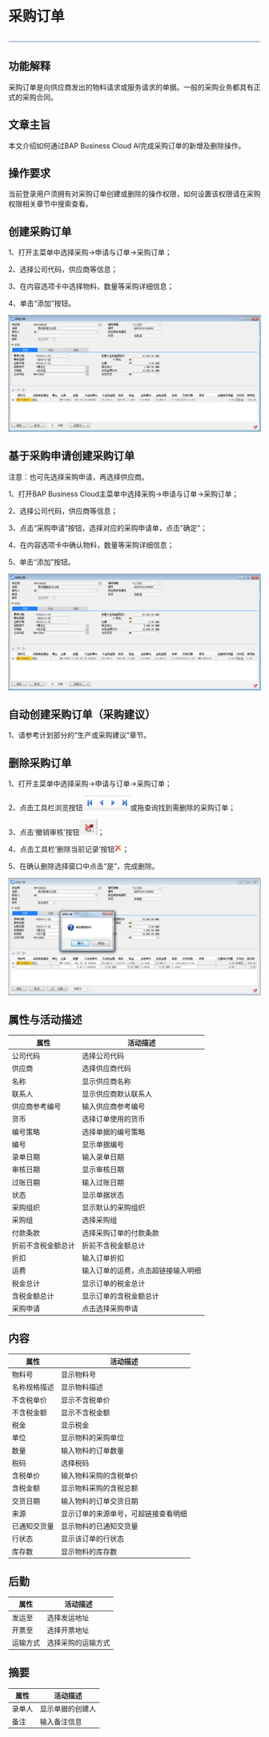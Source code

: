 # 采购订单 

![img](图片/横线.png)

## 功能解释 

采购订单是向供应商发出的物料请求或服务请求的单据。一般的采购业务都具有正式的采购合同。

## 文章主旨 

本文介绍如何通过BAP Business Cloud AI完成采购订单的新增及删除操作。

## 操作要求 

当前登录用户须拥有对采购订单创建或删除的操作权限，如何设置该权限请在采购权限相关章节中搜索查看。

## 创建采购订单

1、打开主菜单中选择采购->申请与订单->采购订单；

2、选择公司代码，供应商等信息；

3、在内容选项卡中选择物料，数量等采购详细信息；

4、单击“添加”按钮。

![image-20191128151652870](图片/采购订单1.png)

## 基于采购申请创建采购订单

注意：也可先选择采购申请，再选择供应商。  

1、打开BAP Business Cloud主菜单中选择采购->申请与订单->采购订单；

2、选择公司代码，供应商等信息；

3、点击“采购申请”按钮，选择对应的采购申请单，点击“确定”；

4、在内容选项卡中确认物料，数量等采购详细信息；

5、单击“添加”按钮。

![image-20191128151542653](图片/采购订单2.png)

## 自动创建采购订单（采购建议）

1、请参考计划部分的“生产或采购建议”章节。

## 删除采购订单

1、打开主菜单中选择采购->申请与订单->采购订单；

2、点击工具栏浏览按钮![img](图片/查找按钮.png)或拖查询找到需删除的采购订单；

3、点击‘撤销审核’按钮![img](图片/撤销审核.png)；

4、点击工具栏‘删除当前记录’按钮![img](图片/删除.png)；

5、在确认删除选择窗口中点击“是”，完成删除。

![image-20191128151821607](图片/采购订单3.png)

## 属性与活动描述 

| 属性               | 活动描述                           |
| ------------------ | ---------------------------------- |
| 公司代码           | 选择公司代码                       |
| 供应商             | 选择供应商代码                     |
| 名称               | 显示供应商名称                     |
| 联系人             | 显示供应商默认联系人               |
| 供应商参考编号     | 输入供应商参考编号                 |
| 货币               | 选择订单使用的货币                 |
| 编号策略           | 选择单据的编号策略                 |
| 编号               | 显示单据编号                       |
| 录单日期           | 输入录单日期                       |
| 审核日期           | 显示审核日期                       |
| 过账日期           | 输入过账日期                       |
| 状态               | 显示单据状态                       |
| 采购组织           | 显示默认的采购组织                 |
| 采购组             | 选择采购组                         |
| 付款条款           | 选择采购订单的付款条款             |
| 折前不含税金额总计 | 折前不含税金额总计                 |
| 折扣               | 输入订单折扣                       |
| 运费               | 输入订单的运费，点击超链接输入明细 |
| 税金总计           | 显示订单的税金总计                 |
| 含税金额总计       | 显示订单的含税金额总计             |
| 采购申请           | 点击选择采购申请                   |

## 内容

| 属性         | 活动描述                             |
| ------------ | ------------------------------------ |
| 物料号       | 显示物料号                           |
| 名称规格描述 | 显示物料描述                         |
| 不含税单价   | 显示不含税单价                       |
| 不含税金额   | 显示不含税金额                       |
| 税金         | 显示税金                             |
| 单位         | 显示物料的采购单位                   |
| 数量         | 输入物料的订单数量                   |
| 税码         | 选择税码                             |
| 含税单价     | 输入物料采购的含税单价               |
| 含税金额     | 显示物料采购的含税总额               |
| 交货日期     | 输入物料的订单交货日期               |
| 来源         | 显示订单的来源单号，可超链接查看明细 |
| 已通知交货量 | 显示物料的已通知交货量               |
| 行状态       | 显示该订单的行状态                   |
| 库存数       | 显示物料的库存数                     |

## 后勤

| 属性     | 活动描述           |
| -------- | ------------------ |
| 发运至   | 选择发运地址       |
| 开票至   | 选择开票地址       |
| 运输方式 | 选择采购的运输方式 |

## 摘要

| 属性   | 活动描述         |
| ------ | ---------------- |
| 录单人 | 显示单据的创建人 |
| 备注   | 输入备注信息     |
